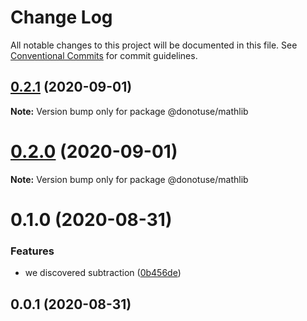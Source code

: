 # Change Log

All notable changes to this project will be documented in this file.
See [Conventional Commits](https://conventionalcommits.org) for commit guidelines.

## [0.2.1](https://github.com/cds-amal/donotuse/compare/@donotuse/mathlib@0.1.0...@donotuse/mathlib@0.2.1) (2020-09-01)

**Note:** Version bump only for package @donotuse/mathlib





# [0.2.0](https://github.com/cds-amal/donotuse/compare/@donotuse/mathlib@0.1.0...@donotuse/mathlib@0.2.0) (2020-09-01)

**Note:** Version bump only for package @donotuse/mathlib





# 0.1.0 (2020-08-31)


### Features

* we discovered subtraction ([0b456de](https://github.com/cds-amal/donotuse/commit/0b456de72f91c1c5023eb2415fc98c4d108a7778))





## 0.0.1 (2020-08-31)
